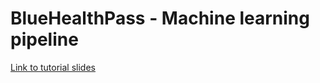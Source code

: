 # BlueHealthPass - Machine learning pipeline

[Link to tutorial slides](machine-learning-tutorial-session-2.md.html)
